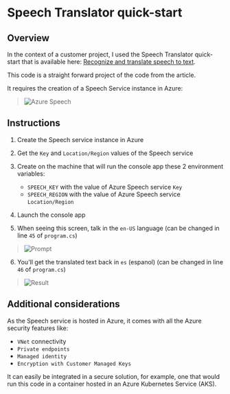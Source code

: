 # Speech Translator quick-start

## Overview

In the context of a customer project, I used the Speech Translator quick-start that is available here: [Recognize and translate speech to text](https://learn.microsoft.com/en-us/azure/ai-services/speech-service/get-started-speech-translation).

This code is a straight forward project of the code from the article.

It requires the creation of a Speech Service instance in Azure:

> ![Azure Speech](https://github.com/embergershared/share-as-you-go/blob/main/ai/anouncement/media/2023-08-17_123132.png)

## Instructions

1. Create the Speech service instance in Azure

2. Get the `Key` and `Location/Region` values of the Speech service

3. Create on the machine that will run the console app these 2 environment variables:

    - `SPEECH_KEY` with the value of Azure Speech service `Key`
    - `SPEECH_REGION` with the value of Azure Speech service `Location/Region`

4. Launch the console app

5. When seeing this screen, talk in the `en-US` language (can be changed in line `45` of `program.cs`)

> ![Prompt](https://github.com/embergershared/share-as-you-go/blob/main/ai/anouncement/media/2023-08-17_124449.png)

6. You'll get the translated text back in `es` (espanol) (can be changed in line `46` of `program.cs`)

> ![Result](https://github.com/embergershared/share-as-you-go/blob/main/ai/anouncement/media/2023-08-17_124609.png)

## Additional considerations

As the Speech service is hosted in Azure, it comes with all the Azure security features like:

- `VNet` connectivity
- `Private endpoints`
- `Managed identity`
- `Encryption with Customer Managed Keys`

It can easily be integrated in a secure solution, for example, one that would run this code in a container hosted in an Azure Kubernetes Service (AKS).
